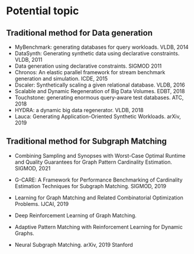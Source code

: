 # Potential topic 

## Traditional method for Data generation
* MyBenchmark: generating databases for query workloads. VLDB, 2014
* DataSynth: Generating synthetic data using declarative constraints. VLDB, 2011
* Data generation using declarative constraints. SIGMOD 2011
* Chronos: An elastic parallel framework for stream benchmark generation and simulation. ICDE, 2015
* Dscaler: Synthetically scaling a given relational database. VLDB, 2016
* Scalable and Dynamic Regeneration of Big Data Volumes. EDBT, 2018
* Touchstone: generating enormous query-aware test databases. ATC, 2018
* HYDRA: a dynamic big data regenerator. VLDB, 2018
* Lauca: Generating Application-Oriented Synthetic Workloads. arXiv, 2019


## Traditional method for Subgraph Matching
* Combining Sampling and Synopses with Worst-Case Optimal Runtime and Quality Guarantees for Graph Pattern Cardinality Estimation. SIGMOD, 2021
* G-CARE: A Framework for Performance Benchmarking of Cardinality Estimation Techniques for Subgraph Matching. SIGMOD, 2019

* Learning for Graph Matching and Related Combinatorial Optimization Problems. IJCAI, 2019
* Deep Reinforcement Learning of Graph Matching. 
* Adaptive Pattern Matching with Reinforcement Learning for Dynamic Graphs. 
* Neural Subgraph Matching. arXiv, 2019   Stanford
